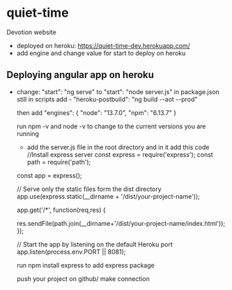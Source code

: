 # quiet-time
Devotion website
- deployed on heroku: https://quiet-time-dev.herokuapp.com/
 - add engine and change value for start to deploy on heroku

## Deploying angular app on heroku
- change:
  "start": "ng serve" to   "start": "node server.js" in package.json
  still in scripts add -
  "heroku-postbuild": "ng build --aot --prod"

  then add
  "engines": {
    "node": "13.7.0",
    "npm": "6.13.7"
  }

  run npm -v and node -v to change to the current versions you are running


  - add the server.js file in the root directory
  and in it add this code
  //Install express server
  const express = require('express');
  const path = require('path');

  const app = express();

  // Serve only the static files form the dist directory
  app.use(express.static(__dirname + '/dist/your-project-name'));

  app.get('/*', function(req,res) {

  res.sendFile(path.join(__dirname+'/dist/your-project-name/index.html'));
  });

  // Start the app by listening on the default Heroku port
  app.listen(process.env.PORT || 8081);



  run npm install express to add express package

  push your project on github/ make connection 
